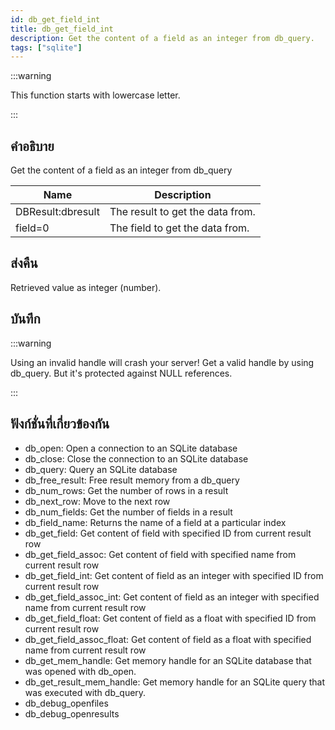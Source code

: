 ```yaml
---
id: db_get_field_int
title: db_get_field_int
description: Get the content of a field as an integer from db_query.
tags: ["sqlite"]
---
```


:::warning

This function starts with lowercase letter.

:::

## คำอธิบาย

Get the content of a field as an integer from db_query

| Name              | Description                      |
| ----------------- | -------------------------------- |
| DBResult:dbresult | The result to get the data from. |
| field=0           | The field to get the data from.  |

## ส่งคืน

Retrieved value as integer (number).

## บันทึก

:::warning

Using an invalid handle will crash your server! Get a valid handle by using db_query. But it's protected against NULL
references.

:::

## ฟังก์ชั่นที่เกี่ยวข้องกัน

- db_open: Open a connection to an SQLite database
- db_close: Close the connection to an SQLite database
- db_query: Query an SQLite database
- db_free_result: Free result memory from a db_query
- db_num_rows: Get the number of rows in a result
- db_next_row: Move to the next row
- db_num_fields: Get the number of fields in a result
- db_field_name: Returns the name of a field at a particular index
- db_get_field: Get content of field with specified ID from current result row
- db_get_field_assoc: Get content of field with specified name from current result row
- db_get_field_int: Get content of field as an integer with specified ID from current result row
- db_get_field_assoc_int: Get content of field as an integer with specified name from current result row
- db_get_field_float: Get content of field as a float with specified ID from current result row
- db_get_field_assoc_float: Get content of field as a float with specified name from current result row
- db_get_mem_handle: Get memory handle for an SQLite database that was opened with db_open.
- db_get_result_mem_handle: Get memory handle for an SQLite query that was executed with db_query.
- db_debug_openfiles
- db_debug_openresults
